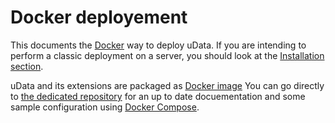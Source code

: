 # Docker deployement

This documents the [Docker][] way to deploy uData.
If you are intending to perform a classic deployment on a server, you should look at the [Installation section](installation.md).

uData and its extensions are packaged as [Docker image][]
You can go directly to [the dedicated repository][docker-repository] for an up to date docuementation
and some sample configuration using [Docker Compose][].

[Docker]: https://www.docker.com/
[Docker image]: https://hub.docker.com/r/udata/udata/
[docker-repository]: https://github.com/opendatateam/docker-udata
[docker compose]: https://docs.docker.com/compose/
